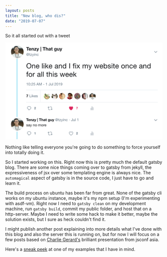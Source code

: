 ```yaml
---
layout: posts
title: "New blog, who dis?"
date: "2019-07-07"
---
```


So it all started out with a tweet

![tweet i totally dont regret](tweet.png)

Nothing like telling everyone you're going to do something to force yourself into totally doing it.

So I started working on this. Right now this is pretty much the default gatsby blog. There are some nice things coming over to gatsby from jekyll, the expressiveness of jsx over some templating engine is always nice. The `automagical` aspect of gatsby is in the source code, I just have to go and learn it.

The build process on ubuntu has been far from great. None of the gatsby cli works on my ubuntu instance, maybe it's my npm setup (I'm experimenting with asdf-vm). Right now I need to `gatsby clean` on my development machine, run `gatsby build`, commit my public folder, and host that on a http-server. Maybe I need to write some hack to make it better, maybe the solution exists, but I sure as heck couldn't find it.

I might publish another post explaining into more details what I've done with this blog and also the server this is running on, but for now I will focus on a few posts based on [Charlie Gerard's](https://twitter.com/devdevcharlie) brilliant presentation from jsconf asia.

Here's a [sneak peek](https://httpserve.tenzhiyang.com/knnTransferLearning/) at one of my examples that I have in mind.
